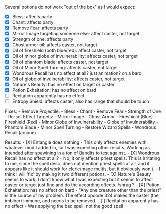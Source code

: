 Several potions do not work "out of the box" as I would expect:

- [X] Bless: affects party
- [X] Chant: affects party
- [X] Remove Fear: affects party
- [X] Mirror Image targeting someone else: affect caster, not target
- [X] Strength of one: affects party
- [X] Ghost armor oil: affects caster, not target
- [X] Oil of fireshield (both blue/red): affect caster, not target
- [X] Oil of minor globe of invulnerability: affects caster, not target
- [X] Oil of phantom blade: affects caster, not target
- [X] Oil of Minor Spell Turning: affects caster, not target
- [X] Wondrous Recall has no effect at all? just animation? on a bard
- [X] Oil of globe of invulnerability: affects caster, not target
- [X] Nature's Beauty: has no effect on target or caster
- [X] Potion Exhaltation: has no affect on bard
- [ ] Recitation apparently has no effect
- [ ] Entropy Shield: affects caster, also has range that should be touch

Fixes:
    - Remove Projectile:
        - Bless
        - Chant
        - Remove Fear
        - Strength of One
    - Re-set Effect Targets:
        - Mirror Image
        - Ghost Armor
        - Fireshield (Blue)
        - Fireshield (Red)
        - Minor Globe of Invulnerability
        - Globe of Invulnerability
        - Phantom Blade
        - Minor Spell Turning
    - Restore Wizard Spells
        - Wondrous Recall (arcane)

Results:
    - [X] Entangle does nothing
        - This only affects enemies with whatever mod I added in, so I was expecting other results. Working as intended after spawining in a ton of Bandits to test against.
    - [X] Wondrous Recall has no effect at all?
        - No, it only affects priest spells. This is irritating to me, since the spell desc. does not mention priest spells at all, and it appears like it should work for cleric/mage multis, but it obviously won't.
        - I think I will 'fix' by making it two different potions.
    - [X] Nature's Beauty seems to work; I don't know what I was expecting but it seems to affect caster or target just
        fine and do the according effects. /shrug ?
    - [X] Potion Exhaltation: has no affect on bard
        - "Any one creature other than the priest" is the source of my problem. The effect opcode 324 makes the caster (the imbiber) immune, and needs to be removed.
    - [ ] Recitation apparently has no effect
        - Was applying the bad spell, not the good spell
